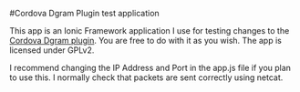 #Cordova Dgram Plugin test application

This app is an Ionic Framework application I use for testing changes to the
[Cordova Dgram plugin](http://github.com/digitalcatnip/cordova-plugin-dgram).
You are free to do with it as you wish.  The app is licensed under GPLv2.

I recommend changing the IP Address and Port in the app.js file if you plan
to use this.  I normally check that packets are sent correctly using netcat.
